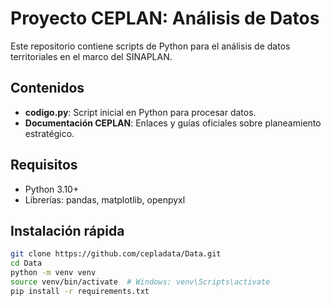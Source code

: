 # Proyecto CEPLAN: Análisis de Datos

Este repositorio contiene scripts de Python para el análisis de datos territoriales en el marco del SINAPLAN.

## Contenidos
- **codigo.py**: Script inicial en Python para procesar datos.
- **Documentación CEPLAN**: Enlaces y guías oficiales sobre planeamiento estratégico. 

## Requisitos
- Python 3.10+
- Librerías: pandas, matplotlib, openpyxl

## Instalación rápida
```bash
git clone https://github.com/cepladata/Data.git
cd Data
python -m venv venv
source venv/bin/activate  # Windows: venv\Scripts\activate
pip install -r requirements.txt

